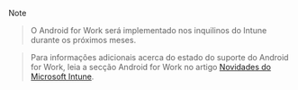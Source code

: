> [!Note]

> O Android for Work será implementado nos inquilinos do Intune durante os próximos meses.

> Para informações adicionais acerca do estado do suporte do Android for Work, leia a secção Android for Work no artigo [Novidades do Microsoft Intune](/intune/whats-new/whats-new-in-microsoft-intune).


<!--HONumber=Nov16_HO1-->


